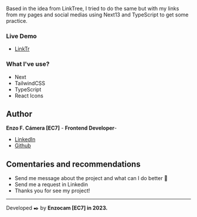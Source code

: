 Based in the idea from LinkTree, I  tried to do the same but with my links from my pages and social medias using Next13 and TypeScript to get some practice.

### Live Demo
* [LinkTr](https://eclinktr.vercel.app) 

### What I've use?
* Next
* TailwindCSS
* TypeScript
* React Icons

## Author

**Enzo F. Cámera [EC7]** - **Frontend Developer**- 

* [LinkedIn](https://www.linkedin.com/in/enzo-camera/)
* [Github](https://github.com/EnzoCam7)

## Comentaries and recommendations 

* Send me message about the project and what can I do better 📢
* Send me a request in Linkedin
* Thanks you for see my project!

---
Developed ✒️ by **Enzocam [EC7] in 2023.**
